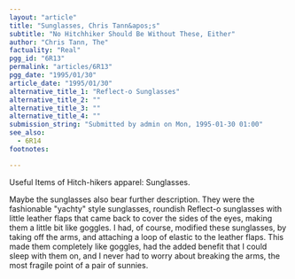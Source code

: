 ```yaml
---
layout: "article"
title: "Sunglasses, Chris Tann&apos;s"
subtitle: "No Hitchhiker Should Be Without These, Either"
author: "Chris Tann, The"
factuality: "Real"
pgg_id: "6R13"
permalink: "articles/6R13"
pgg_date: "1995/01/30"
article_date: "1995/01/30"
alternative_title_1: "Reflect-o Sunglasses"
alternative_title_2: ""
alternative_title_3: ""
alternative_title_4: ""
submission_string: "Submitted by admin on Mon, 1995-01-30 01:00"
see_also:
  - 6R14
footnotes: 

---
```

<div>
<p>Useful Items of Hitch-hikers apparel: Sunglasses.</p>
<p>Maybe the sunglasses also bear further description. They were the fashionable "yachty" style sunglasses, roundish Reflect-o sunglasses with little leather flaps that came back to cover the sides of the eyes, making them a little bit like goggles. I had, of course, modified these sunglasses, by taking off the arms, and attaching a loop of elastic to the leather flaps. This made them completely like goggles, had the added benefit that I could sleep with them on, and I never had to worry about breaking the arms, the most fragile point of a pair of sunnies.</p>
</div>
